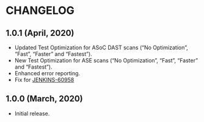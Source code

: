 CHANGELOG
=========

1.0.1 (April, 2020)
------
* Updated Test Optimization for ASoC DAST scans (“No Optimization”, “Fast”, “Faster” and “Fastest”).
* New Test Optimization for ASE scans (“No Optimization”, “Fast”, “Faster” and “Fastest”).
* Enhanced error reporting.
* Fix for [JENKINS-60958](https://issues.jenkins-ci.org/browse/JENKINS-60958)

1.0.0 (March, 2020)
------
* Initial release.
